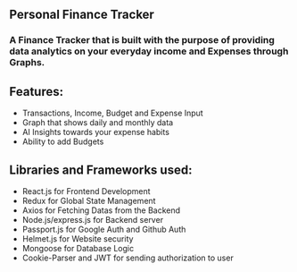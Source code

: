 ## Personal Finance Tracker 
### A Finance Tracker that is built with the purpose of providing data analytics on your everyday income and Expenses through Graphs.
## Features: 
 - Transactions, Income, Budget and Expense Input
 - Graph that shows daily and monthly data
 - AI Insights towards your expense habits
 - Ability to add Budgets



## Libraries and Frameworks used:
 - React.js for Frontend Development
 - Redux for Global State Management
 - Axios for Fetching Datas from the Backend
 - Node.js/express.js for Backend server
 - Passport.js for Google Auth and Github Auth
 - Helmet.js for Website security
 - Mongoose for Database Logic
 - Cookie-Parser and JWT for sending authorization to user
